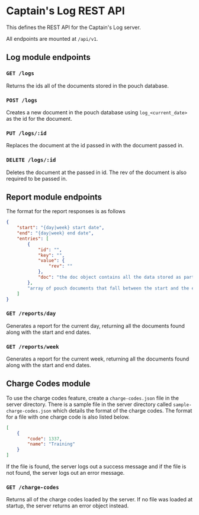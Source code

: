 # Captain's Log REST API

This defines the REST API for the Captain's Log server.

All endpoints are mounted at `/api/v1`.

## Log module endpoints

### `GET /logs`

Returns the ids all of the documents stored in the pouch database.

### `POST /logs`

Creates a new document in the pouch database using `log_<current_date>` as the id for the document.

### `PUT /logs/:id`

Replaces the document at the id passed in with the document passed in.

### `DELETE /logs/:id`

Deletes the document at the passed in id. The rev of the document is also required to be passed in.

## Report module endpoints

The format for the report responses is as follows

```json
{
    "start": "{day|week} start date",
    "end": "{day|week} end date",
    "entries": [
        {
            "id": "",
            "key": "",
            "value": {
                "rev": ""
            },
            "doc": "the doc object contains all the data stored as part of this document"
        },
        "array of pouch documents that fall between the start and the end times"
    ]
}
```

### `GET /reports/day`

Generates a report for the current day, returning all the documents found along with the start and end dates.

### `GET /reports/week`

Generates a report for the current week, returning all the documents found along with the start and end dates.

## Charge Codes module

To use the charge codes feature, create a `charge-codes.json` file in the server directory. There is a sample file in the server directory called `sample-charge-codes.json` which details the format of the charge codes. The format for a file with one charge code is also listed below.

```json
[
    {
        "code": 1337,
        "name": "Training"
    }
]
```

If the file is found, the server logs out a success message and if the file is not found, the server logs out an error message.

### `GET /charge-codes`

Returns all of the charge codes loaded by the server. If no file was loaded at startup, the server returns an error object instead.
